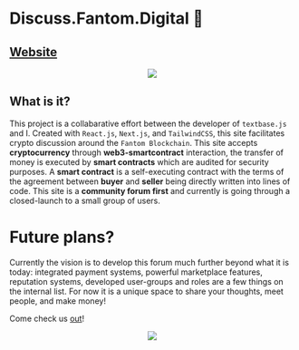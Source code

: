 # Discuss.Fantom.Digital 👻

## [Website](https://discuss.fantom.digital/)

<p align="center">
  <img src="/img/discuss.jpeg"/>
</p>

## What is it?

This project is a collabarative effort between the developer of `textbase.js` and I. Created with `React.js`, `Next.js`, and `TailwindCSS`, this site facilitates crypto discussion around the `Fantom Blockchain`. This site accepts **cryptocurrency** through **web3-smartcontract** interaction, the transfer of money is executed by **smart contracts** which are audited for security purposes. A **smart contract** is a self-executing contract with the terms of the agreement between **buyer** and **seller** being directly written into lines of code. This site is a **community forum first** and currently is going through a closed-launch to a small group of users.

# Future plans?

Currently the vision is to develop this forum much further beyond what it is today: integrated payment systems, powerful marketplace features, reputation systems, developed user-groups and roles are a few things on the internal list. For now it is a unique space to share your thoughts, meet people, and make money!

Come check us [out](https://discuss.fantom.digital/)!

<p align="center">
  <img src="/img/upgrade.jpeg"/>
</p>